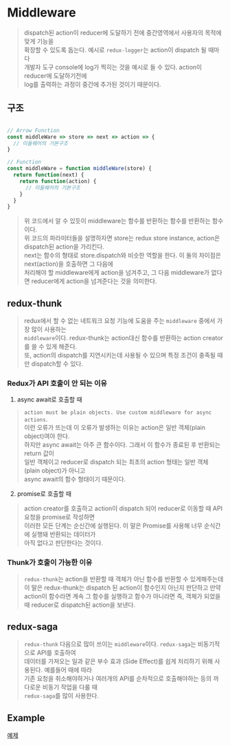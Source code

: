 # Middleware
> dispatch된 action이 reducer에 도달하기 전에 중간영역에서 사용자의 목적에 맞게 기능을  
> 확장할 수 있도록 돕는다. 예시로 `redux-logger`는 action이 dispatch 될 때마다  
> 개발자 도구 console에 log가 찍히는 것을 예시로 들 수 있다. action이 reducer에 도달하기전에  
> log를 출력하는 과정이 중간에 추가된 것이기 때문이다.

## 구조
```js

// Arrow Function
const middleWare => store => next => action => {
  // 미들웨어의 기본구조
}

// Function
const middleWare = function middleWare(store) {
  return function(next) {
    return function(action) {
      // 미들웨어의 기본구조
    }
  }
}
```
> 위 코드에서 알 수 있듯이 middleware는 함수를 반환하는 함수를 반환하는 함수이다.  
> 위 코드의 파라미터들을 설명하자면 store는 redux store instance, action은 dispatch된 action을 가리킨다.  
> next는 함수의 형태로 store.dispatch와 비슷한 역할을 한다. 이 둘의 차이점은 next(action)을 호출하면 그 다음에  
> 처리해야 할 middleware에게 action을 넘겨주고, 그 다음 middleware가 없다면 reducer에게 action을
> 넘겨준다는 것을 의미한다.  

## redux-thunk
> redux에서 할 수 없는 네트워크 요청 기능에 도움을 주는 `middleware` 중에서 가장 많이 사용하는  
> `middleware`이다. redux-thunk는 action대신 함수를 반환하는 action creator를 쓸 수 있게 해준다.  
> 또, action의 dispatch를 지연시키는데 사용될 수 있으며 특정 조건이 충족될 때만 dispatch할 수 있다.

### Redux가 API 호출이 안 되는 이유
1. async await로 호출할 때
> `action must be plain objects. Use custom middleware for async actions`.  
> 이런 오류가 뜨는데 이 오류가 발생하는 이유는 action은 일반 객체(plain object)여야 한다.  
> 하지만 async await는 아주 큰 함수이다. 그래서 이 함수가 종료된 후 반환되는 return 값이  
> 일반 객체이고 reducer로 dispatch 되는 최초의 action 형태는 일반 객체(plain object)가 아니고  
> async await의 함수 형태이기 때문이다.

2. promise로 호출할 때
> action creator를 호출하고 action이 dispatch 되어 reducer로 이동할 때 API요청을 promise로 작성하면  
> 이러한 모든 단계는 순신간에 실행된다. 이 말은 Promise를 사용해 너무 순식간에 실행돼 반환되는 데이터가  
> 아직 없다고 판단한다는 것이다.

### Thunk가 호출이 가능한 이유
> `redux-thunk`는 action을 반환할 때 객체가 아닌 함수를 반환할 수 있게해주는데 이 말은 redux-thunk는
> dispatch 된 action이 함수인지 아닌지 판단하고 만약 action이 함수라면 계속 그 함수를 실행하고 함수가 아니라면
> 즉, 객체가 되었을 때 reducer로 dispatch된 action을 보낸다.

## redux-saga
> `redux-thunk` 다음으로 많이 쓰이는 `middleware`이다. `redux-saga`는 비동기적으로 API를 호출하여  
> 데이터를 가져오는 일과 같은 부수 효과 (Side Effect)를 쉽게 처리하기 위해 사용된다. 예를들어 때에 따라  
> 기존 요청을 취소해야하거나 여러개의 API를 순차적으로 호출해야하는 등의 까다로운 비동기 작업을 다룰 때  
> `redux-saga`를 많이 사용한다.

## Example
[예제](https://github.com/likegitman/Redux-Middleware-practice)
